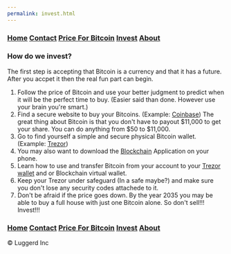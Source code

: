 ```yaml
---
permalink: invest.html
---
```


### [Home](index.md)  [Contact](contact.html) [Price For Bitcoin](gains.html) [Invest](invest.html) [About](about.html) 

### How do we invest?
The first step is accepting that Bitcoin is a currency and that it has a future.
After you accpet it then the real fun part can begin.
1. Follow the price of Bitcoin and use your better judgment to predict when it will be the perfect time to buy. (Easier said than done. However use your brain you're smart.)
2. Find a secure website to buy your Bitcoins. (Example: [Coinbase](https://www.coinbase.com)) The great thing about Bitcoin is that you don't have to payout $11,000 to get your share. You can do anything from $50 to $11,000.
3. Go to find yourself a simple and secure physical Bitcoin wallet. (Example: [Trezor](http://a.co/9hV2qrt))
4. You may also want to download the [Blockchain](https://blockchain.info/) Application on your phone.
5. Learn how to use and transfer Bitcoin from your account to your [Trezor wallet](https://youtu.be/So42CYoQi4k) and or Blockchain virtual wallet.
6. Keep your Trezor under safeguard (In a safe maybe?) and make sure you don't lose any security codes attachede to it.
7. Don't be afraid if the price goes down. By the year 2035 you may be able to buy a full house with just one Bitcoin alone. 
So don't sell!!! Invest!!!

### [Home](index.md)  [Contact](contact.html) [Price For Bitcoin](gains.html) [Invest](invest.html) [About](about.html) 

<div class="navbar-text pull-left">
    &copy; Luggerd Inc
    </div>
